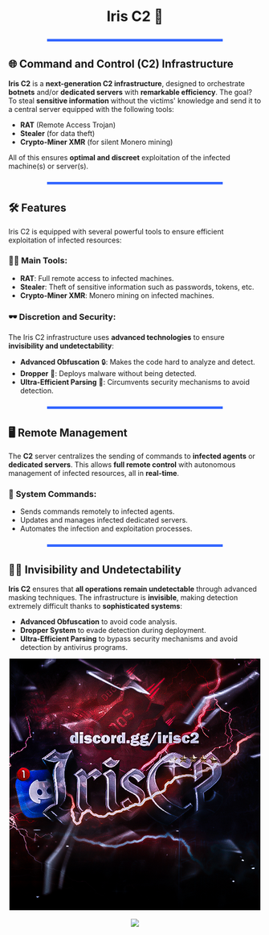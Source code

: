 <h1 align="center">Iris C2 🚀</h1>

<p align="center">
  <img src="https://github.com/mael0salah/MAEL0SALAH/blob/main/LINE.PNG?raw=true" />
</p>

## 🌐 Command and Control (C2) Infrastructure

**Iris C2** is a **next-generation C2 infrastructure**, designed to orchestrate **botnets** and/or **dedicated servers** with **remarkable efficiency**. The goal? To steal **sensitive information** without the victims' knowledge and send it to a central server equipped with the following tools:
- **RAT** (Remote Access Trojan)
- **Stealer** (for data theft)
- **Crypto-Miner XMR** (for silent Monero mining)

All of this ensures **optimal and discreet** exploitation of the infected machine(s) or server(s).

<p align="center">
  <img src="https://github.com/mael0salah/MAEL0SALAH/blob/main/LINE.PNG?raw=true" />
</p>

## 🛠️ Features

Iris C2 is equipped with several powerful tools to ensure efficient exploitation of infected resources:

### 🧑‍💻 **Main Tools**:
- **RAT**: Full remote access to infected machines.
- **Stealer**: Theft of sensitive information such as passwords, tokens, etc.
- **Crypto-Miner XMR**: Monero mining on infected machines.

### 🕶️ **Discretion and Security**:
The Iris C2 infrastructure uses **advanced technologies** to ensure **invisibility and undetectability**:

- **Advanced Obfuscation** 🔒: Makes the code hard to analyze and detect.
- **Dropper** 🛑: Deploys malware without being detected.
- **Ultra-Efficient Parsing** 🧹: Circumvents security mechanisms to avoid detection.

<p align="center">
  <img src="https://github.com/mael0salah/MAEL0SALAH/blob/main/LINE.PNG?raw=true" />
</p>

## 🖥️ **Remote Management**

The **C2** server centralizes the sending of commands to **infected agents** or **dedicated servers**. This allows **full remote control** with autonomous management of infected resources, all in **real-time**.

### 📡 **System Commands**:
- Sends commands remotely to infected agents.
- Updates and manages infected dedicated servers.
- Automates the infection and exploitation processes.

<p align="center">
  <img src="https://github.com/mael0salah/MAEL0SALAH/blob/main/LINE.PNG?raw=true" />
</p>

## 🏴‍☠️ **Invisibility and Undetectability**

**Iris C2** ensures that **all operations remain undetectable** through advanced masking techniques. The infrastructure is **invisible**, making detection extremely difficult thanks to **sophisticated systems**:

- **Advanced Obfuscation** to avoid code analysis.
- **Dropper System** to evade detection during deployment.
- **Ultra-Efficient Parsing** to bypass security mechanisms and avoid detection by antivirus programs.

<p align="center">
  <img src="https://raw.githubusercontent.com/mael0salah/IRIS-C2/refs/heads/main/LOGO.PNG" />
</p>

<p align="center">
  <img src="https://github.com/mael0salah/IRIS-C2/blob/main/BANNER.png?raw=true" />
</p>
